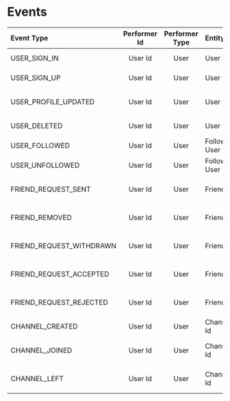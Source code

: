 # Events

| Event Type               | Performer Id | Performer Type | Entity Id        | Entity Type | Reference Id | Reference Type |  Timestamp   |        Metadata        |
| :----------------------- | :----------: | :------------: | :--------------- | :---------: | :----------: | :------------: | :----------: | :--------------------: |
| USER_SIGN_IN             |   User Id    |      User      | User Id          |    User     |     null     |      null      | Current Time |      User Details      |
| USER_SIGN_UP             |   User Id    |      User      | User Id          |    User     |     null     |      null      |  Created At  |      User Details      |
| USER_PROFILE_UPDATED     |   User Id    |      User      | User Id          |    User     |     null     |      null      |  Updated At  |  Updated User Details  |
| USER_DELETED             |   User Id    |      User      | User Id          |    User     |     null     |      null      | Current Time |      User Details      |
| USER_FOLLOWED            |   User Id    |      User      | Followed User Id |    User     |     null     |      null      |  Created At  |     Friend Details     |
| USER_UNFOLLOWED          |   User Id    |      User      | Followed User Id |    User     |     null     |      null      | Current Time |     Friend Details     |
| FRIEND_REQUEST_SENT      |   User Id    |      User      | Friend Id        |    User     |     null     |      null      |  Created At  | Friend Request Details |
| FRIEND_REMOVED           |   User Id    |      User      | Friend Id        |    User     |     null     |      null      | Current Time | Friend Request Details |
| FRIEND_REQUEST_WITHDRAWN |   User Id    |      User      | Friend Id        |    User     |     null     |      null      | Current Time | Friend Request Details |
| FRIEND_REQUEST_ACCEPTED  |   User Id    |      User      | Friend Id        |    User     |     null     |      null      | Current Time | Friend Request Details |
| FRIEND_REQUEST_REJECTED  |   User Id    |      User      | Friend Id        |    User     |     null     |      null      | Current Time | Friend Request Details |
| CHANNEL_CREATED          |   User Id    |      User      | Channel Id       |   Channel   |     null     |      null      |  Created At  |    Channel Details     |
| CHANNEL_JOINED           |   User Id    |      User      | Channel Id       |   Channel   |     null     |      null      |  Created At  | Channel Member Details |
| CHANNEL_LEFT             |   User Id    |      User      | Channel Id       |   Channel   |     null     |      null      | Current Time | Channel Member Details |
